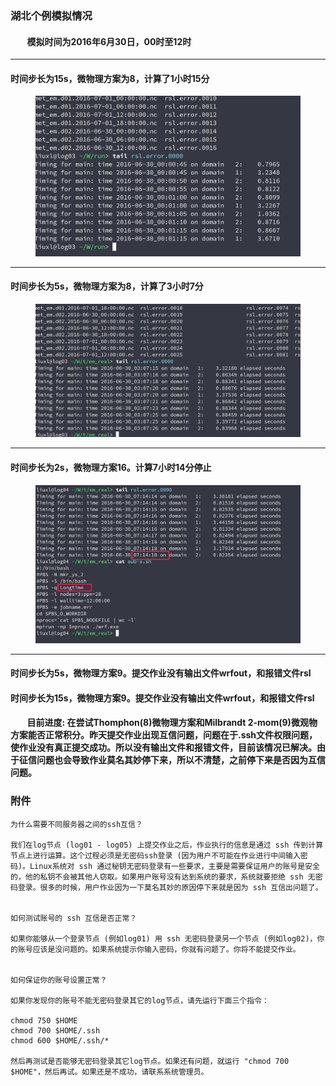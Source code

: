### **湖北个例模拟情况**
#### &nbsp;&nbsp;&nbsp;&nbsp;&nbsp;&nbsp;&nbsp;&nbsp;模拟时间为2016年6月30日，00时至12时
----
#### 时间步长为15s，微物理方案为8，计算了1小时15分
<center>
<figure>
<img src="./深度截图_选择区域_20200310061720.png"/>
</figure>
</center>

----
#### 时间步长为5s，微物理方案为8，计算了3小时7分
<center>
<figure>
<img src="./深度截图_选择区域_20200310061927.png"/>
</figure>
</center>

----
#### 时间步长为2s，微物理方案16。计算7小时14分停止
<center>
<figure>
<img src="./深度截图_选择区域_20200310234643.png"/>
</figure>
</center>

---
####  时间步长为5s，微物理方案9。提交作业没有输出文件wrfout，和报错文件rsl
####  时间步长为15s，微物理方案9。提交作业没有输出文件wrfout，和报错文件rsl

#### &nbsp;&nbsp;&nbsp;&nbsp;&nbsp;&nbsp;&nbsp;&nbsp;目前进度: 在尝试Thomphon(8)微物理方案和Milbrandt 2-mom(9)微观物方案能否正常积分。昨天提交作业出现互信问题，问题在于.ssh文件权限问题，使作业没有真正提交成功。所以没有输出文件和报错文件，目前该情况已解决。由于征信问题也会导致作业莫名其妙停下来，所以不清楚，之前停下来是否因为互信问题。

### 附件
``````
为什么需要不同服务器之间的ssh互信？

我们在log节点 (log01 - log05) 上提交作业之后，作业执行的信息是通过 ssh 传到计算节点上进行运算。这个过程必须是无密码ssh登录 (因为用户不可能在作业进行中间输入密码)。Linux系统对 ssh 通过秘钥无密码登录有一些要求，主要是需要保证用户的账号是安全的，他的私钥不会被其他人窃取。如果用户账号没有达到系统的要求，系统就要拒绝 ssh 无密码登录。很多的时候，用户作业因为一下莫名其妙的原因停下来就是因为 ssh 互信出问题了。


如何测试账号的 ssh 互信是否正常？

如果你能够从一个登录节点 (例如log01) 用 ssh 无密码登录另一个节点 (例如log02)，你的账号应该是没问题的。如果系统提示你输入密码，你就有问题了。你将不能提交作业。


如何保证你的账号设置正常？

如果你发现你的账号不能无密码登录其它的log节点，请先运行下面三个指令：

chmod 750 $HOME
chmod 700 $HOME/.ssh
chmod 600 $HOME/.ssh/*

然后再测试是否能够无密码登录其它log节点。如果还有问题，就运行 "chmod 700 $HOME"，然后再试。如果还是不成功，请联系系统管理员。
``````
